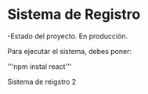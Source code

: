 <h1>Sistema de Registro</h1>

-Estado del proyecto. En producción.

Para ejecutar el sistema, debes poner:

'''npm instal react'''

Sistema de reigstro 2

